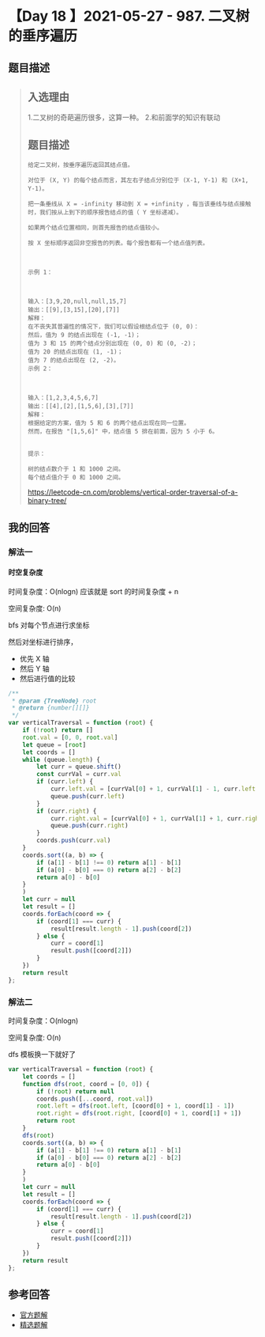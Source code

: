# 【Day 18 】2021-05-27 - 987. 二叉树的垂序遍历 

## 题目描述

> ## 入选理由
>
> 1.二叉树的奇葩遍历很多，这算一种。 2.和前面学的知识有联动
>
> ## 题目描述
>
> ```
> 给定二叉树，按垂序遍历返回其结点值。
>
> 对位于 (X, Y) 的每个结点而言，其左右子结点分别位于 (X-1, Y-1) 和 (X+1, Y-1)。
>
> 把一条垂线从 X = -infinity 移动到 X = +infinity ，每当该垂线与结点接触时，我们按从上到下的顺序报告结点的值（ Y 坐标递减）。
>
> 如果两个结点位置相同，则首先报告的结点值较小。
>
> 按 X 坐标顺序返回非空报告的列表。每个报告都有一个结点值列表。
>
>
>
> 示例 1：
>
>
>
> 输入：[3,9,20,null,null,15,7]
> 输出：[[9],[3,15],[20],[7]]
> 解释：
> 在不丧失其普遍性的情况下，我们可以假设根结点位于 (0, 0)：
> 然后，值为 9 的结点出现在 (-1, -1)；
> 值为 3 和 15 的两个结点分别出现在 (0, 0) 和 (0, -2)；
> 值为 20 的结点出现在 (1, -1)；
> 值为 7 的结点出现在 (2, -2)。
> 示例 2：
>
>
>
> 输入：[1,2,3,4,5,6,7]
> 输出：[[4],[2],[1,5,6],[3],[7]]
> 解释：
> 根据给定的方案，值为 5 和 6 的两个结点出现在同一位置。
> 然而，在报告 "[1,5,6]" 中，结点值 5 排在前面，因为 5 小于 6。
>
>
> 提示：
>
> 树的结点数介于 1 和 1000 之间。
> 每个结点值介于 0 和 1000 之间。
> ```
>
> https://leetcode-cn.com/problems/vertical-order-traversal-of-a-binary-tree/

## 我的回答

### 解法一

#### 时空复杂度

时间复杂度：O(nlogn) 应该就是 sort 的时间复杂度 + n

空间复杂度: O(n)

bfs 对每个节点进行求坐标

然后对坐标进行排序，

- 优先 X 轴
- 然后 Y 轴
- 然后进行值的比较

```JavaScript
/**
 * @param {TreeNode} root
 * @return {number[][]}
 */
var verticalTraversal = function (root) {
    if (!root) return []
    root.val = [0, 0, root.val]
    let queue = [root]
    let coords = []
    while (queue.length) {
        let curr = queue.shift()
        const currVal = curr.val
        if (curr.left) {
            curr.left.val = [currVal[0] + 1, currVal[1] - 1, curr.left.val]
            queue.push(curr.left)
        }
        if (curr.right) {
            curr.right.val = [currVal[0] + 1, currVal[1] + 1, curr.right.val]
            queue.push(curr.right)
        }
        coords.push(curr.val)
    }
    coords.sort((a, b) => {
        if (a[1] - b[1] !== 0) return a[1] - b[1]
        if (a[0] - b[0] === 0) return a[2] - b[2]
        return a[0] - b[0]
    }
    )
    let curr = null
    let result = []
    coords.forEach(coord => {
        if (coord[1] === curr) {
            result[result.length - 1].push(coord[2])
        } else {
            curr = coord[1]
            result.push([coord[2]])
        }
    })
    return result
};
```

### 解法二

时间复杂度：O(nlogn)

空间复杂度: O(n)

dfs 模板换一下就好了

```JavaScript
var verticalTraversal = function (root) {
    let coords = []
    function dfs(root, coord = [0, 0]) {
        if (!root) return null
        coords.push([...coord, root.val])
        root.left = dfs(root.left, [coord[0] + 1, coord[1] - 1])
        root.right = dfs(root.right, [coord[0] + 1, coord[1] + 1])
        return root
    }
    dfs(root)
    coords.sort((a, b) => {
        if (a[1] - b[1] !== 0) return a[1] - b[1]
        if (a[0] - b[0] === 0) return a[2] - b[2]
        return a[0] - b[0]
    }
    )
    let curr = null
    let result = []
    coords.forEach(coord => {
        if (coord[1] === curr) {
            result[result.length - 1].push(coord[2])
        } else {
            curr = coord[1]
            result.push([coord[2]])
        }
    })
    return result
};
```

## 参考回答

- [官方题解](https://github.com/leetcode-pp/91alg-2/blob/master/solution/basic/d18.987.vertical-order-traversal-of-a-binary-tree.md)
- [精选题解](https://github.com/leetcode-pp/91alg-2/blob/master/solution/basic/d18.987.vertical-order-traversal-of-a-binary-tree-selected-1.md)
